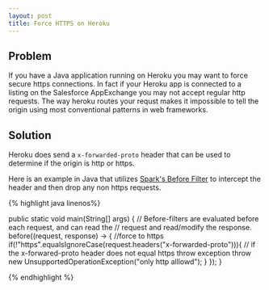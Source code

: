 ```yaml
---
layout: post
title: Force HTTPS on Heroku
---
```


## Problem
If you have a Java application running on Heroku you may want to force secure https connections. In fact if your Heroku app is connected to a listing on the Salesforce AppExchange you may not accept regular http requests. The way heroku routes your requst makes it impossible to tell the origin using most conventional patterns in web frameworks.

## Solution

Heroku does send a `x-forwarded-proto` header that can be used to determine if the origin is http or https.

Here is an example in Java that utilizes [Spark's Before Filter](http://sparkjava.com/documentation.html#filters) to intercept the header and then drop any non https requests.


{% highlight java linenos%}

  public static void main(String[] args)
{
    // Before-filters are evaluated before each request, and can read the 
    // request and read/modify the response.
    before((request, response) -> {
        //force to https                          
        if(!"https".equalsIgnoreCase(request.headers("x-forwarded-proto"))){
            // if the x-forwared-proto header does not equal https throw exception
            throw new UnsupportedOperationException("only http alllowd");
        }
    });
}

{% endhighlight %}
